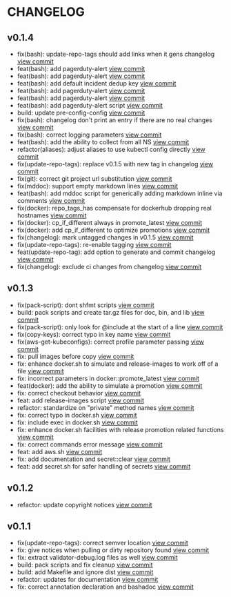 # CHANGELOG

## v0.1.4

* fix(bash): update-repo-tags should add links when it gens changelog [view commit](https://github.com/catenasys/shell-scripts/commit/f6bb36ca7693a2de8701db0af6395f694f0c2fdf)
* feat(bash): add pagerduty-alert [view commit](https://github.com/catenasys/shell-scripts/commit/a90c756ee6730aa5f6f407496d14cbd9bd3bb871)
* feat(bash): add pagerduty-alert [view commit](https://github.com/catenasys/shell-scripts/commit/8b73b4f8e8913f36df3df8882c01474fee9e6d9d)
* feat(bash): add default incident dedup key [view commit](https://github.com/catenasys/shell-scripts/commit/57c03b28fd534f767a3eb7ea8cd5eb07c0ac4823)
* feat(bash): add pagerduty-alert [view commit](https://github.com/catenasys/shell-scripts/commit/782c57619e842dfaac1ffb9a6e1509607174a1ab)
* feat(bash): add pagerduty-alert [view commit](https://github.com/catenasys/shell-scripts/commit/eb09f6fc4afe6648594d434795cef55a54698403)
* feat(bash): add pagerduty-alert script [view commit](https://github.com/catenasys/shell-scripts/commit/291e492fe1ac2c9cfcdd66f858ac1aa6a234aedb)
* build: update pre-config-config [view commit](https://github.com/catenasys/shell-scripts/commit/d29849482e4803b8248ea840a777c77a0eb2ca73)
* fix(bash): changelog don't print an entry if there are no real changes [view commit](https://github.com/catenasys/shell-scripts/commit/ef41ece488f91cbe7c58c6b106ea89ff609af5c6)
* fix(bash): correct logging parameters [view commit](https://github.com/catenasys/shell-scripts/commit/307ce0d94431c8717d047eb2402b2cbd48fb6cb3)
* feat(bash): add the ability to collect from all NS [view commit](https://github.com/catenasys/shell-scripts/commit/49402e983915b0a372f84613ded393d43b6d063d)
* refactor(aliases): adjust aliases to use kubectl config directly [view commit](https://github.com/catenasys/shell-scripts/commit/7942c1589fde4407477d17d275302cea53c0429f)
* fix(update-repo-tags): replace v0.1.5 with new tag in changelog [view commit](https://github.com/catenasys/shell-scripts/commit/4c2aa9c944247cf77d26a5dbcf18f5bfcafc3c73)
* fix(git): correct git project url substitution [view commit](https://github.com/catenasys/shell-scripts/commit/1b583b9bc618ec6af3537ff571bc1c10e4c5a300)
* fix(mddoc): support empty markdown lines [view commit](https://github.com/catenasys/shell-scripts/commit/9fdb5f2d6da836d5c4771ac6cebc3f8cf6aaf053)
* feat(bash): add mddoc script for generically adding markdown inline via comments [view commit](https://github.com/catenasys/shell-scripts/commit/ae3aaa8dbb9461b38cd520b95e5e959246675c96)
* fix(docker): repo_tags_has compensate for dockerhub dropping real hostnames [view commit](https://github.com/catenasys/shell-scripts/commit/ddb5cab0d19e9be4ccf4a3ddd57c1d734ed2028c)
* fix(docker): cp_if_different always in promote_latest [view commit](https://github.com/catenasys/shell-scripts/commit/094a779803d922b31cc54c5ff88da8605f577ab8)
* fix(docker): add cp_if_different to optimize promotions [view commit](https://github.com/catenasys/shell-scripts/commit/e058809b696179d7c2880895e3dcb454ac8e28f5)
* fix(changelog): mark untagged changes in v0.1.5 [view commit](https://github.com/catenasys/shell-scripts/commit/d4d60dcf26195e3be9ffbf1fe0e829513e730614)
* fix(update-repo-tags): re-enable tagging [view commit](https://github.com/catenasys/shell-scripts/commit/96f0bed726c1da6b56aa7566cc61f1272b8f1c8b)
* feat(update-repo-tag): add option to generate and commit changelog [view commit](https://github.com/catenasys/shell-scripts/commit/e45461d129ef487bb322135671a1fcee55722481)
* fix(changelog): exclude ci changes from changelog [view commit](https://github.com/catenasys/shell-scripts/commit/944c0bc0a664d27a9436f23e9d7ab085ca1a4a33)

## v0.1.3

* fix(pack-script): dont shfmt scripts [view commit](https://github.com/catenasys/shell-scripts/commit/c9659b88ed60578e99c7c95f173736f38ab9bf52)
* build: pack scripts and create tar.gz files for doc, bin, and lib [view commit](https://github.com/catenasys/shell-scripts/commit/a93fb981431b906f238dc2f1967d3645efcfdce2)
* fix(pack-script): only look for @include at the start of a line [view commit](https://github.com/catenasys/shell-scripts/commit/320fd376a744a35d76fc7de66c65994e3a201cf6)
* fix(copy-keys): correct typo in key name [view commit](https://github.com/catenasys/shell-scripts/commit/efb1adbea3bed67af0f297c3bbe4105ecfc9b588)
* fix(aws-get-kubeconfigs): correct profile parameter passing [view commit](https://github.com/catenasys/shell-scripts/commit/d214e2e6a0c029988dc0ef97349f46fe44b172ad)
* fix: pull images before copy [view commit](https://github.com/catenasys/shell-scripts/commit/7a20f49ed4717d9f0f1c61fc7d8de587c97b081c)
* fix: enhance docker.sh to simulate and release-images to work off of a file [view commit](https://github.com/catenasys/shell-scripts/commit/5382a3472149b276237d4ffc383000b3a2a9622e)
* fix: incorrect parameters in docker::promote_latest [view commit](https://github.com/catenasys/shell-scripts/commit/e46952d7ec299dc06f8c3314641d91e82b9a6391)
* feat(docker): add the ability to simulate a promotion [view commit](https://github.com/catenasys/shell-scripts/commit/4a270e43d7249483892ae5f0d6c7263858c950b0)
* fix: correct checkout behavior [view commit](https://github.com/catenasys/shell-scripts/commit/de95390bf68c559dfdb045c2e406b39307a44d97)
* feat: add release-images script [view commit](https://github.com/catenasys/shell-scripts/commit/297a5877f8dca404a8eaf575efd45273d9fbf342)
* refactor: standardize on "private" method names [view commit](https://github.com/catenasys/shell-scripts/commit/b226d35be7354a71fb59121e621c298240bf9805)
* fix: correct typo in docker.sh [view commit](https://github.com/catenasys/shell-scripts/commit/236a04ce0910a0bab09f779eaecf9f9ef7bb2920)
* fix: include exec in docker.sh [view commit](https://github.com/catenasys/shell-scripts/commit/9fed31188ce63a3e74ad608d4e123005b2d07377)
* fix: enhance docker.sh facilities with release promotion related functions [view commit](https://github.com/catenasys/shell-scripts/commit/fa97d1fbe4764c121989132b1651edcf7caf4986)
* fix: correct commands error message [view commit](https://github.com/catenasys/shell-scripts/commit/b2a4f0359949a9bdbfe1167211861e0009c54b20)
* feat: add aws.sh [view commit](https://github.com/catenasys/shell-scripts/commit/01d3bdc6e070d533360db1189cc1d1715ba59ac5)
* fix: add documentation and secret::clear [view commit](https://github.com/catenasys/shell-scripts/commit/03d96f17649661052f4fe905be447fcf5b2042e7)
* feat: add secret.sh for safer handling of secrets [view commit](https://github.com/catenasys/shell-scripts/commit/42eff9ada3de71bc20c2922053c70cc0a2175480)

## v0.1.2

* refactor: update copyright notices [view commit](https://github.com/catenasys/shell-scripts/commit/87e5f8d2bc84f0cb980cb4dd736ac26b26b6b6f5)

## v0.1.1

* fix(update-repo-tags): correct semver location [view commit](https://github.com/catenasys/shell-scripts/commit/0a453d28d04617a36e5fb4237b548ec7e19e22ab)
* fix: give notices when pulling or dirty repository found [view commit](https://github.com/catenasys/shell-scripts/commit/71200d9ae8f29005de3aa0047f618ff6d271700a)
* fix: extract validator-debug.log files as well [view commit](https://github.com/catenasys/shell-scripts/commit/eb97cf73ba6d40a2d277f6559822d494f6eb7e83)
* build: pack scripts and fix cleanup [view commit](https://github.com/catenasys/shell-scripts/commit/e9b893b5f3d09aa329af0fb25a822da28dae06ee)
* build: add Makefile and ignore dist [view commit](https://github.com/catenasys/shell-scripts/commit/ac92c3c1456b01f1a9a0ff4155534469cc07c1e5)
* refactor: updates for documentation [view commit](https://github.com/catenasys/shell-scripts/commit/e8d29f6e38f8a518fd1731e2f4bd4247b4d17398)
* fix: correct annotation declaration and bashadoc [view commit](https://github.com/catenasys/shell-scripts/commit/612a1011208b7ed8709dd02fbdb2dbc6bd28a348)

